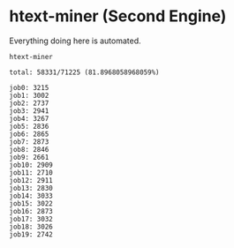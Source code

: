 # htext-miner (Second Engine)

Everything doing here is automated.

```
htext-miner

total: 58331/71225 (81.8968058968059%)

job0: 3215
job1: 3002
job2: 2737
job3: 2941
job4: 3267
job5: 2836
job6: 2865
job7: 2873
job8: 2846
job9: 2661
job10: 2909
job11: 2710
job12: 2911
job13: 2830
job14: 3033
job15: 3022
job16: 2873
job17: 3032
job18: 3026
job19: 2742
```